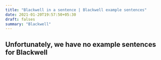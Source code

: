 ```yaml
---
title: "Blackwell in a sentence | Blackwell example sentences"
date: 2021-01-20T19:57:50+05:30
draft: falses
summary: "Blackwell"
---
```

## Unfortunately, we have no example sentences for Blackwell                 
